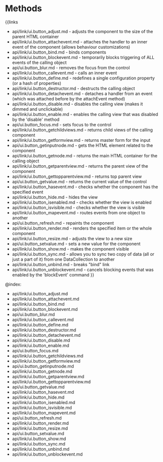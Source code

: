 
Methods
=======

{{links
- api/link/ui.button_adjust.md - adjusts the component to the size of the parent HTML container
- api/link/ui.button_attachevent.md - attaches the handler to an inner event of the component (allows behaviour customizations)
- api/link/ui.button_bind.md - binds components
- api/link/ui.button_blockevent.md - temporarily blocks triggering of ALL events of the calling object
- api/ui.button_blur.md - removes the focus from the control
- api/link/ui.button_callevent.md - calls an inner event
- api/link/ui.button_define.md - redefines a single configuration property (or a hash of properties)
- api/link/ui.button_destructor.md - destructs the calling object
- api/link/ui.button_detachevent.md - detaches a handler from an event (which was attached before by the attachEvent method)
- api/link/ui.button_disable.md - disables the calling view (makes it dimmed and unclickable)
- api/link/ui.button_enable.md - enables the calling view that was disabled by the 'disable' method
- api/ui.button_focus.md - sets focus to the control
- api/link/ui.button_getchildviews.md - returns child views of the calling component
- api/link/ui.button_getformview.md - returns master form for the input
- api/ui.button_getinputnode.md - gets the HTML element related to the component
- api/link/ui.button_getnode.md - returns the main HTML container for the calling object
- api/link/ui.button_getparentview.md - returns the parent view of the component
- api/link/ui.button_gettopparentview.md - returns top parent view
- api/ui.button_getvalue.md - returns the current value of the control
- api/link/ui.button_hasevent.md - checks whether the component has the specified event
- api/link/ui.button_hide.md - hides the view
- api/link/ui.button_isenabled.md - checks whether the view is enabled
- api/link/ui.button_isvisible.md - checks whether the view is visible
- api/link/ui.button_mapevent.md - routes events from one object to another
- api/ui.button_refresh.md - repaints the component
- api/link/ui.button_render.md - renders the specified item or the whole component
- api/link/ui.button_resize.md - adjusts the view to a new size
- api/ui.button_setvalue.md - sets a new value for the component
- api/link/ui.button_show.md - makes the component visible
- api/link/ui.button_sync.md - allows you to sync two copy of data (all or just a part of it) from one DataCollection to another
- api/link/ui.button_unbind.md - breaks "bind" link
- api/link/ui.button_unblockevent.md - cancels blocking events that was enabled by the 'blockEvent' command
}}

@index:
- api/link/ui.button_adjust.md
- api/link/ui.button_attachevent.md
- api/link/ui.button_bind.md
- api/link/ui.button_blockevent.md
- api/ui.button_blur.md
- api/link/ui.button_callevent.md
- api/link/ui.button_define.md
- api/link/ui.button_destructor.md
- api/link/ui.button_detachevent.md
- api/link/ui.button_disable.md
- api/link/ui.button_enable.md
- api/ui.button_focus.md
- api/link/ui.button_getchildviews.md
- api/link/ui.button_getformview.md
- api/ui.button_getinputnode.md
- api/link/ui.button_getnode.md
- api/link/ui.button_getparentview.md
- api/link/ui.button_gettopparentview.md
- api/ui.button_getvalue.md
- api/link/ui.button_hasevent.md
- api/link/ui.button_hide.md
- api/link/ui.button_isenabled.md
- api/link/ui.button_isvisible.md
- api/link/ui.button_mapevent.md
- api/ui.button_refresh.md
- api/link/ui.button_render.md
- api/link/ui.button_resize.md
- api/ui.button_setvalue.md
- api/link/ui.button_show.md
- api/link/ui.button_sync.md
- api/link/ui.button_unbind.md
- api/link/ui.button_unblockevent.md


